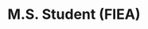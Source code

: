 ---
layout: default
name: Logan Harvell
title: M.S. Student (FIEA)
link: https://fiea.ucf.edu/
advisor: Kider 
email: lharvell@ist.ucf.edu
image: student1
---